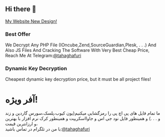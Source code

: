 ## Hi there 👋
[My Website New Design!](https://tahaghafuri.ir/)
### Best Offer
We Decrypt Any PHP File (IOncube,Zend,SourceGuardian,Plesk, . . .) And Also JS Files And Cracking The Software With Very Best Cheap Price,<br>
Reach Me At Telegram:[@tahaghafuri](https://t.me/tahaghafuri/)<br>
### Dynamic Key Decryption
Cheapest dynamic key decryption price, but it must be all project files!
#  آفر ویژه!
ما تمام فایل های پی اچ پی را رمزگشایی میکنیم(یون کیوب،پلسک،سورس گاردین و زند و . . .) و همینطور فایل نود جی اس و جاوااسکریپت و همینطور کرک نرم افزار با بهترین و ارزانترین قیمت،<br>
با من در تلگرام در تماس باشید:[@tahaghafuri](https://t.me/tahaghafuri/)
